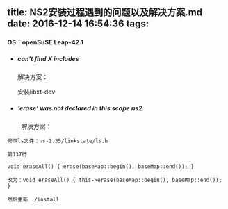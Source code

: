 title: NS2安装过程遇到的问题以及解决方案.md
date: 2016-12-14 16:54:36
tags:
---

#### OS：openSuSE Leap-42.1


* ##### can't find X includes

	解决方案：

	安装libxt-dev

* ##### ‘erase’ was not declared in this scope ns2
　　
	解决方案：

	修改ls文件：ns-2.35/linkstate/ls.h 

	第137行

	void eraseAll() { erase(baseMap::begin(), baseMap::end()); }

	改为：void eraseAll() { this->erase(baseMap::begin(), baseMap::end()); }

	然后重新 ./install